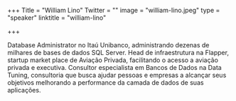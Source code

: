 +++
Title = "William Lino"
Twitter = ""
image = "william-lino.jpeg"
type = "speaker"
linktitle = "william-lino"

+++

Database Administrator no Itaú Unibanco, administrando dezenas de milhares de bases de dados SQL Server. Head de infraestrutura na Flapper, startup market place de Aviação Privada, facilitando o acesso a aviação privada e executiva. Consultor especialista em Bancos de Dados na Data Tuning, consultoria que busca ajudar pessoas e empresas a alcançar seus objetivos melhorando a performance da camada de dados de suas aplicações.
